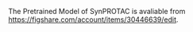 The Pretrained Model of SynPROTAC is avaliable from https://figshare.com/account/items/30446639/edit.